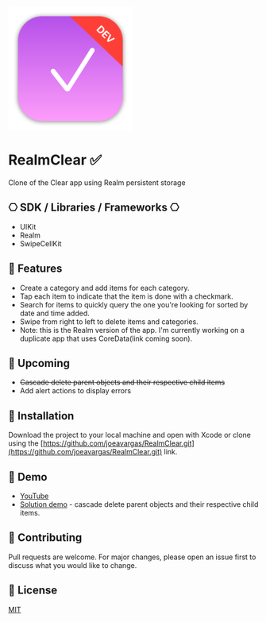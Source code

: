 
<img src="https://github.com/joeavargas/RealmClear/blob/main/RealmClear/app_icon.png" width="250">

# RealmClear ✅
Clone of the Clear app using Realm persistent storage


## ⎔ SDK / Libraries / Frameworks ⎔
- UIKit
- Realm
- SwipeCellKit

## 📝 Features 
- Create a category and add items for each category.
- Tap each item to indicate that the item is done with a checkmark.
- Search for items to quickly query the one you're looking for sorted by date and time added.
- Swipe from right to left to delete items and categories.
- Note: this is the Realm version of the app. I'm currently working on a duplicate app that uses CoreData(link coming soon).

## 🔮 Upcoming 
- ~~Cascade delete parent objects and their respective child items~~
- Add alert actions to display errors

## 📲 Installation

Download the project to your local machine and open with Xcode or clone using the [https://github.com/joeavargas/RealmClear.git](https://github.com/joeavargas/RealmClear.git) link. 

## 🎥 Demo
- [YouTube](https://youtu.be/rcG5sDvELss)
- [Solution demo](https://youtu.be/QfkHdi1YGqM) - cascade delete parent objects and their respective child items.

## 🤝 Contributing
Pull requests are welcome. For major changes, please open an issue first to discuss what you would like to change.

## 📝 License

[MIT](https://choosealicense.com/licenses/mit/)
